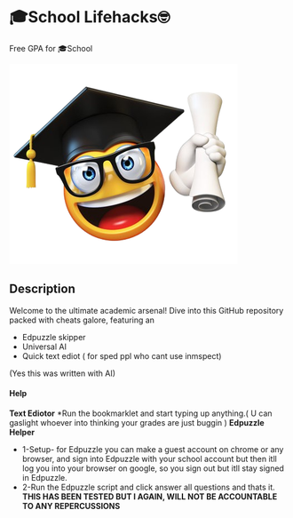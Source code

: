 
# 🎓School Lifehacks🤓

Free GPA for 🎓School


![Logo](https://github.com/DraftyZv22/School-Hax/blob/main/img)


## Description

Welcome to the ultimate academic arsenal! Dive into this GitHub repository packed with cheats galore, featuring an
* Edpuzzle skipper
* Universal AI
* Quick text ediot ( for sped ppl who cant use inmspect) 

(Yes this was written with AI)
#### Help
**Text Ediotor**
*Run the bookmarklet and start typing up anything.( U can gaslight whoever into thinking your grades are just buggin )
**Edpuzzle Helper**
* 1-Setup- for Edpuzzle you can make a guest account on chrome or any browser, and sign into Edpuzzle with your school account but then itll log you into your browser on google, so you sign out but itll stay signed in Edpuzzle. 
* 2-Run the Edpuzzle script and click answer all questions and thats it. 
**THIS HAS BEEN TESTED BUT I AGAIN, WILL NOT BE ACCOUNTABLE TO ANY REPERCUSSIONS**

